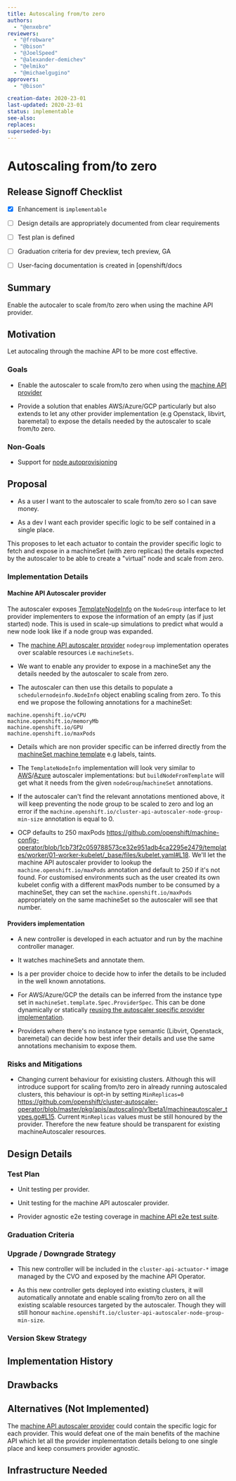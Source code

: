```yaml
---
title: Autoscaling from/to zero
authors:
  - "@enxebre"
reviewers:
  - "@frobware"
  - "@bison"
  - "@JoelSpeed"
  - "@alexander-demichev"
  - "@elmiko"
  - "@michaelgugino"
approvers:
  - "@bison"

creation-date: 2020-23-01
last-updated: 2020-23-01
status: implementable
see-also:
replaces:
superseded-by:
---
```


# Autoscaling from/to zero

## Release Signoff Checklist

- [x] Enhancement is `implementable`
- [ ] Design details are appropriately documented from clear requirements
- [ ] Test plan is defined
- [ ] Graduation criteria for dev preview, tech preview, GA
- [ ] User-facing documentation is created in [openshift/docs


## Summary

Enable the autocaler to scale from/to zero when using the machine API provider.

## Motivation

Let autocaling through the machine API to be more cost effective.

### Goals

- Enable the autoscaler to scale from/to zero when using the [machine API provider](https://github.com/openshift/kubernetes-autoscaler/tree/master/cluster-autoscaler/cloudprovider/openshiftmachineapi)

- Provide a solution that enables AWS/Azure/GCP particularly but also extends to let any other provider implementation (e.g Openstack, libvirt, baremetal) to expose the details needed by the autoscaler to scale from/to zero.


### Non-Goals

- Support for [node autoprovisioning](https://github.com/kubernetes/autoscaler/blob/master/cluster-autoscaler/proposals/node_autoprovisioning.md)

## Proposal

- As a user I want to the autoscaler to scale from/to zero so I can save money.

- As a dev I want each provider specific logic to be self contained in a single place.

This proposes to let each actuator to contain the provider specific logic to fetch and expose in a machineSet (with zero replicas) the details expected by the autoscaler to be able to create a "virtual" node and scale from zero.

### Implementation Details

#### Machine API Autoscaler provider

The autoscaler exposes
[TemplateNodeInfo](https://github.com/openshift/kubernetes-autoscaler/blob/253ee49441750815c70b606f242eb76164d9bdc4/cluster-autoscaler/cloudprovider/cloud_provider.go#L152)
on the `NodeGroup` interface to let provider implementers to expose
the information of an empty (as if just started) node. This is used in
scale-up simulations to predict what would a new node look like if a
node group was expanded.

- The [machine API autoscaler provider](https://github.com/openshift/kubernetes-autoscaler/tree/master/cluster-autoscaler/cloudprovider/openshiftmachineapi) `nodegroup` implementation operates over scalable resources i.e `machineSets`.

- We want to enable any provider to expose in a machineSet any the details needed by the autoscaler to scale from zero.

- The autoscaler can then use this details to populate a `schedulernodeinfo.NodeInfo` object enabling scaling from zero. To this end we propose the following annotations for a machineSet:

```text
machine.openshift.io/vCPU
machine.openshift.io/memoryMb
machine.openshift.io/GPU
machine.openshift.io/maxPods
```

- Details which are non provider specific can be inferred directly from the [machineSet machine template](https://github.com/openshift/machine-api-operator/blob/master/pkg/apis/machine/v1beta1/machineset_types.go#L80) e.g labels, taints.

- The `TemplateNodeInfo` implementation will look very similar to
  [AWS](https://github.com/openshift/kubernetes-autoscaler/blob/253ee49441750815c70b606f242eb76164d9bdc4/cluster-autoscaler/cloudprovider/aws/aws_cloud_provider.go#L321)/[Azure](https://github.com/openshift/kubernetes-autoscaler/blob/253ee49441750815c70b606f242eb76164d9bdc4/cluster-autoscaler/cloudprovider/azure/azure_scale_set.go#L598)
  autoscaler implementations: but `buildNodeFromTemplate` will get
  what it needs from the given `nodeGroup`/`machineSet` annotations.

- If the autoscaler can't find the relevant annotations mentioned above, it will keep preventing the node group to be scaled to zero and log an error if the `machine.openshift.io/cluster-api-autoscaler-node-group-min-size` annotation is equal to 0.

- OCP defaults to 250 maxPods
  https://github.com/openshift/machine-config-operator/blob/1cb73f2c059788573ce32e951adb4ca2295e2479/templates/worker/01-worker-kubelet/_base/files/kubelet.yaml#L18. We'll
  let the machine API autoscaler provider to lookup the
  `machine.openshift.io/maxPods` annotation and default to 250 if it's
  not found. For customised environments such as the user created its
  own kubelet config with a different maxPods number to be consumed by
  a machineSet, they can set the `machine.openshift.io/maxPods`
  appropriately on the same machineSet so the autoscaler will see that
  number.

#### Providers implementation

- A new controller is developed in each actuator and run by the machine controller manager.

- It watches machineSets and annotate them.

- Is a per provider choice to decide how to infer the details to be included in the well known annotations.

- For AWS/Azure/GCP the details can be inferred from the instance type set in `machineSet.template.Spec.ProviderSpec`. This can be done dynamically or statically [reusing the autoscaler specific provider implementation](https://github.com/openshift/kubernetes-autoscaler/blob/253ee49441750815c70b606f242eb76164d9bdc4/cluster-autoscaler/cloudprovider/aws/ec2_instance_types.go#L30).

- Providers where there's no instance type semantic (Libvirt, Openstack, baremetal) can decide how best infer their details and use the same annotations mechanisim to expose them.

### Risks and Mitigations

- Changing current behaviour for exisisting clusters. Although this
  will introduce support for scaling from/to zero in already running
  autoscaled clusters, this behaviour is opt-in by setting
  `MinReplicas=0`
  https://github.com/openshift/cluster-autoscaler-operator/blob/master/pkg/apis/autoscaling/v1beta1/machineautoscaler_types.go#L15. Current
  `MinReplicas` values must be still honoured by the
  provider. Therefore the new feature should be transparent for
  existing machineAutoscaler resources.

## Design Details

### Test Plan

- Unit testing per provider.

- Unit testing for the machine API autoscaler provider.

- Provider agnostic e2e testing coverage in [machine API e2e test suite](https://github.com/openshift/cluster-api-actuator-pkg/tree/a1c4e0f038c06794b7f1436975a7b1b330317c25/pkg/e2e/autoscaler).


### Graduation Criteria

### Upgrade / Downgrade Strategy

- This new controller will be included in the `cluster-api-actuator-*` image managed by the CVO and exposed by the machine API Operator.

- As this new controller gets deployed into existing clusters, it will automatically annotate and enable scaling from/to zero on all the existing scalable resources targeted by the autoscaler. Though they will still honour `machine.openshift.io/cluster-api-autoscaler-node-group-min-size`.

### Version Skew Strategy

## Implementation History

## Drawbacks

## Alternatives (Not Implemented)

The [machine API autoscaler provider](https://github.com/openshift/kubernetes-autoscaler/tree/master/cluster-autoscaler/cloudprovider/openshiftmachineapi) could contain the specific logic for each provider. This would defeat one of the main benefits of the machine API which let all the provider implementation details belong to one single place and keep consumers provider agnostic.

## Infrastructure Needed
